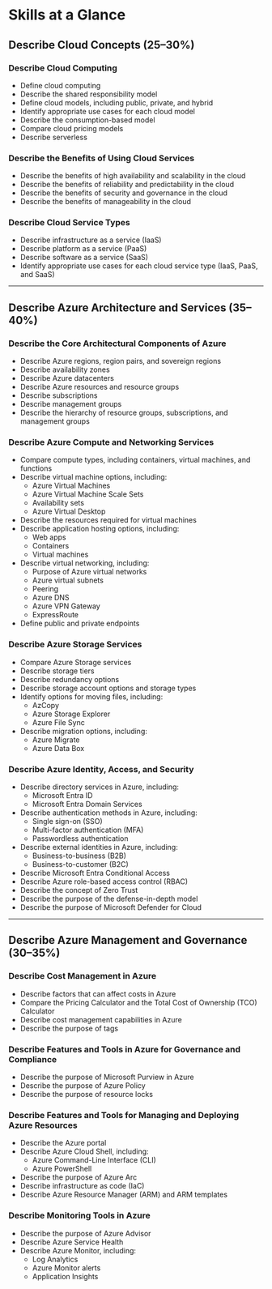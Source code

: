 # Skills at a Glance

## Describe Cloud Concepts (25–30%)

### Describe Cloud Computing
- Define cloud computing
- Describe the shared responsibility model
- Define cloud models, including public, private, and hybrid
- Identify appropriate use cases for each cloud model
- Describe the consumption-based model
- Compare cloud pricing models
- Describe serverless

### Describe the Benefits of Using Cloud Services
- Describe the benefits of high availability and scalability in the cloud
- Describe the benefits of reliability and predictability in the cloud
- Describe the benefits of security and governance in the cloud
- Describe the benefits of manageability in the cloud

### Describe Cloud Service Types
- Describe infrastructure as a service (IaaS)
- Describe platform as a service (PaaS)
- Describe software as a service (SaaS)
- Identify appropriate use cases for each cloud service type (IaaS, PaaS, and SaaS)

---

## Describe Azure Architecture and Services (35–40%)

### Describe the Core Architectural Components of Azure
- Describe Azure regions, region pairs, and sovereign regions
- Describe availability zones
- Describe Azure datacenters
- Describe Azure resources and resource groups
- Describe subscriptions
- Describe management groups
- Describe the hierarchy of resource groups, subscriptions, and management groups

### Describe Azure Compute and Networking Services
- Compare compute types, including containers, virtual machines, and functions
- Describe virtual machine options, including:
  - Azure Virtual Machines
  - Azure Virtual Machine Scale Sets
  - Availability sets
  - Azure Virtual Desktop
- Describe the resources required for virtual machines
- Describe application hosting options, including:
  - Web apps
  - Containers
  - Virtual machines
- Describe virtual networking, including:
  - Purpose of Azure virtual networks
  - Azure virtual subnets
  - Peering
  - Azure DNS
  - Azure VPN Gateway
  - ExpressRoute
- Define public and private endpoints

### Describe Azure Storage Services
- Compare Azure Storage services
- Describe storage tiers
- Describe redundancy options
- Describe storage account options and storage types
- Identify options for moving files, including:
  - AzCopy
  - Azure Storage Explorer
  - Azure File Sync
- Describe migration options, including:
  - Azure Migrate
  - Azure Data Box

### Describe Azure Identity, Access, and Security
- Describe directory services in Azure, including:
  - Microsoft Entra ID
  - Microsoft Entra Domain Services
- Describe authentication methods in Azure, including:
  - Single sign-on (SSO)
  - Multi-factor authentication (MFA)
  - Passwordless authentication
- Describe external identities in Azure, including:
  - Business-to-business (B2B)
  - Business-to-customer (B2C)
- Describe Microsoft Entra Conditional Access
- Describe Azure role-based access control (RBAC)
- Describe the concept of Zero Trust
- Describe the purpose of the defense-in-depth model
- Describe the purpose of Microsoft Defender for Cloud

---

## Describe Azure Management and Governance (30–35%)

### Describe Cost Management in Azure
- Describe factors that can affect costs in Azure
- Compare the Pricing Calculator and the Total Cost of Ownership (TCO) Calculator
- Describe cost management capabilities in Azure
- Describe the purpose of tags

### Describe Features and Tools in Azure for Governance and Compliance
- Describe the purpose of Microsoft Purview in Azure
- Describe the purpose of Azure Policy
- Describe the purpose of resource locks

### Describe Features and Tools for Managing and Deploying Azure Resources
- Describe the Azure portal
- Describe Azure Cloud Shell, including:
  - Azure Command-Line Interface (CLI)
  - Azure PowerShell
- Describe the purpose of Azure Arc
- Describe infrastructure as code (IaC)
- Describe Azure Resource Manager (ARM) and ARM templates

### Describe Monitoring Tools in Azure
- Describe the purpose of Azure Advisor
- Describe Azure Service Health
- Describe Azure Monitor, including:
  - Log Analytics
  - Azure Monitor alerts
  - Application Insights
